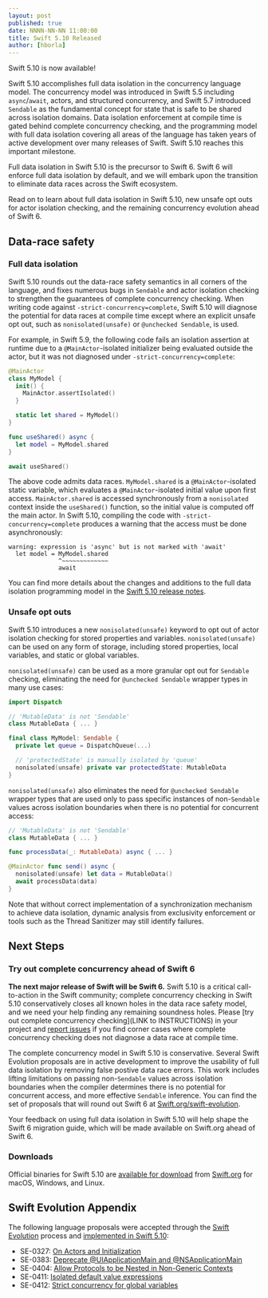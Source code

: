 ```yaml
---
layout: post
published: true
date: NNNN-NN-NN 11:00:00
title: Swift 5.10 Released
author: [hborla]
---
```


Swift 5.10 is now available!

Swift 5.10 accomplishes full data isolation in the concurrency language model. The concurrency model was introduced in Swift 5.5 including `async`/`await`, actors, and structured concurrency, and Swift 5.7 introduced `Sendable` as the fundamental concept for state that is safe to be shared across isolation domains. Data isolation enforcement at compile time is gated behind complete concurrency checking, and the programming model with full data isolation covering all areas of the language has taken years of active development over many releases of Swift. Swift 5.10 reaches this important milestone.

Full data isolation in Swift 5.10 is the precursor to Swift 6. Swift 6 will enforce full data isolation by default, and we will embark upon the transition to eliminate data races across the Swift ecosystem.

Read on to learn about full data isolation in Swift 5.10, new unsafe opt outs for actor isolation checking, and the remaining concurrency evolution ahead of Swift 6.

## Data-race safety

### Full data isolation

Swift 5.10 rounds out the data-race safety semantics in all corners of the language, and fixes numerous bugs in `Sendable` and actor isolation checking to strengthen the guarantees of complete concurrency checking. When writing code against `-strict-concurrency=complete`, Swift 5.10 will diagnose the potential for data races at compile time except where an explicit unsafe opt out, such as `nonisolated(unsafe)` or `@unchecked Sendable`, is used.

For example, in Swift 5.9, the following code fails an isolation assertion at runtime due to a `@MainActor`-isolated initializer being evaluated outside the actor, but it was not diagnosed under `-strict-concurrency=complete`:

```swift
@MainActor
class MyModel {
  init() {
    MainActor.assertIsolated()
  }

  static let shared = MyModel()
}

func useShared() async {
  let model = MyModel.shared
}

await useShared()
```

The above code admits data races. `MyModel.shared` is a `@MainActor`-isolated static variable, which evaluates a `@MainActor`-isolated initial value upon first access. `MainActor.shared` is accessed synchronously from a `nonisolated` context inside the `useShared()` function, so the initial value is computed off the main actor. In Swift 5.10, compiling the code with `-strict-concurrency=complete` produces a warning that the access must be done asynchronously:

  ```
  warning: expression is 'async' but is not marked with 'await'
    let model = MyModel.shared
                ^~~~~~~~~~~~~~
                await
  ```

You can find more details about the changes and additions to the full data isolation programming model in the [Swift 5.10 release notes](https://github.com/apple/swift/blob/release/5.10/CHANGELOG.md).

### Unsafe opt outs

Swift 5.10 introduces a new `nonisolated(unsafe)` keyword to opt out of actor isolation checking for stored properties and variables. `nonisolated(unsafe)` can be used on any form of storage, including stored properties, local variables, and static or global variables.

`nonisolated(unsafe)` can be used as a more granular opt out for `Sendable` checking, eliminating the need for `@unchecked Sendable` wrapper types in many use cases:

```swift
import Dispatch

// 'MutableData' is not 'Sendable'
class MutableData { ... }

final class MyModel: Sendable {
  private let queue = DispatchQueue(...)

  // 'protectedState' is manually isolated by 'queue'
  nonisolated(unsafe) private var protectedState: MutableData
}
```

`nonisolated(unsafe)` also eliminates the need for `@unchecked Sendable` wrapper types that are used only to pass specific instances of non-`Sendable` values across isolation boundaries when there is no potential for concurrent access:

```swift
// 'MutableData' is not 'Sendable'
class MutableData { ... }

func processData(_: MutableData) async { ... }

@MainActor func send() async {
  nonisolated(unsafe) let data = MutableData()
  await processData(data)
}
```

Note that without correct implementation of a synchronization mechanism to achieve data isolation, dynamic analysis from exclusivity enforcement or tools such as the Thread Sanitizer may still identify failures.

## Next Steps

### Try out complete concurrency ahead of Swift 6

**The next major release of Swift will be Swift 6.** Swift 5.10 is a critical call-to-action in the Swift community; complete concurrency checking in Swift 5.10 conservatively closes all known holes in the data race safety model, and we need your help finding any remaining soundness holes. Please [try out complete concurrency checking](LINK to INSTRUCTIONS) in your project and [report issues](https://github.com/apple/swift/issues/new/choose) if you find corner cases where complete concurrency checking does not diagnose a data race at compile time.

The complete concurrency model in Swift 5.10 is conservative. Several Swift Evolution proposals are in active development to improve the usability of full data isolation by removing false postive data race errors. This work includes lifting limitations on passing non-`Sendable` values across isolation boundaries when the compiler determines there is no potential for concurrent access, and more effective `Sendable` inference. You can find the set of proposals that will round out Swift 6 at [Swift.org/swift-evolution](https://www.swift.org/swift-evolution/).

Your feedback on using full data isolation in Swift 5.10 will help shape the Swift 6 migration guide, which will be made available on Swift.org ahead of Swift 6.



### Downloads

Official binaries for Swift 5.10 are [available for download](https://swift.org/download/) from [Swift.org](http://swift.org/) for macOS, Windows, and Linux.

## Swift Evolution Appendix

The following language proposals were accepted through the [Swift Evolution](https://github.com/apple/swift-evolution) process and [implemented in Swift 5.10](https://www.swift.org/swift-evolution/#?version=5.10):

* SE-0327: [On Actors and Initialization](https://github.com/apple/swift-evolution/blob/main/proposals/0327-actor-initializers.md)
* SE-0383: [Deprecate @UIApplicationMain and @NSApplicationMain](https://github.com/apple/swift-evolution/blob/main/proposals/0383-deprecate-uiapplicationmain-and-nsapplicationmain.md)
* SE-0404: [Allow Protocols to be Nested in Non-Generic Contexts](https://github.com/apple/swift-evolution/blob/main/proposals/0404-nested-protocols.md)
* SE-0411: [Isolated default value expressions](https://github.com/apple/swift-evolution/blob/main/proposals/0411-isolated-default-values.md)
* SE-0412: [Strict concurrency for global variables](https://github.com/apple/swift-evolution/blob/main/proposals/0412-strict-concurrency-for-global-variables.md)